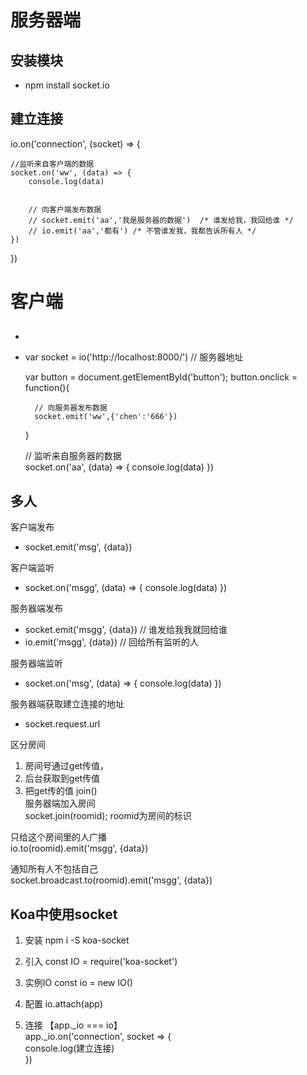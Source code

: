 # 服务器端
## 安装模块
* npm install socket.io

## 建立连接
 io.on('connection', (socket) => {
    
    //监听来自客户端的数据
    socket.on('ww', (data) => {
        console.log(data)
        
        
        // 向客户端发布数据
        // socket.emit('aa','我是服务器的数据')  /* 谁发给我，我回给谁 */
        // io.emit('aa','都有') /* 不管谁发我，我都告诉所有人 */
    })

})

# 客户端
## 
* <script src='http://localhost:8000/socket.io/socket.io.js'></script>
* var socket = io('http://localhost:8000/')  // 服务器地址

   var button = document.getElementById('button');
   button.onclick = function(){
        
        // 向服务器发布数据
        socket.emit('ww',{'chen':'666'})
    }
    
    
    // 监听来自服务器的数据 <br/>
    socket.on('aa', (data) => {
        console.log(data)
    })

## 多人


客户端发布
* socket.emit('msg', {data})

客户端监听
* socket.on('msgg', (data) => { console.log(data) })

服务器端发布
* socket.emit('msgg', {data})  // 谁发给我我就回给谁
* io.emit('msgg', {data}) // 回给所有监听的人

服务器端监听
* socket.on('msg', (data) => { console.log(data) })

服务器端获取建立连接的地址
* socket.request.url



区分房间
1. 房间号通过get传值，<br/>
2. 后台获取到get传值<br/>
3. 把get传的值 join()<br/>
服务器端加入房间<br/>
socket.join(roomid);  roomid为房间的标识<br/>

只给这个房间里的人广播<br/>
io.to(roomid).emit('msgg', {data})<br/>

通知所有人不包括自己<br/>
socket.broadcast.to(roomid).emit('msgg', {data})


## Koa中使用socket
1. 安装
	npm i -S koa-socket
2. 引入
	const IO = require('koa-socket')
3. 实例IO
	const io = new IO()
4. 配置
	io.attach(app)

5. 连接 【app._io === io】<br/>
	app._io.on('connection', socket => { <br/>
		console.log(建立连接) <br/>
	})












